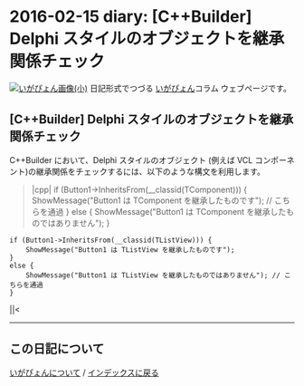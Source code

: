 2016-02-15 diary: [C++Builder] Delphi スタイルのオブジェクトを継承関係チェック
=====================================================================================================
[![いがぴょん画像(小)](https://igapyon.github.io/diary/images/iga200306s.jpg "いがぴょん")](https://igapyon.github.io/diary/memo/memoigapyon.html) 日記形式でつづる [いがぴょん](https://igapyon.github.io/diary/memo/memoigapyon.html)コラム ウェブページです。

## [C++Builder] Delphi スタイルのオブジェクトを継承関係チェック

C++Builder において、Delphi スタイルのオブジェクト (例えば VCL コンポーネント)の継承関係をチェックするには、以下のような構文を利用します。
>|cpp|
	if (Button1->InheritsFrom(__classid(TComponent))) {
		ShowMessage("Button1 は TComponent を継承したものです"); // こちらを通過
	}
	else {
		ShowMessage("Button1 は TComponent を継承したものではありません");
	}

	if (Button1->InheritsFrom(__classid(TListView))) {
		ShowMessage("Button1 は TListView を継承したものです");
	}
	else {
		ShowMessage("Button1 は TListView を継承したものではありません"); // こちらを通過
	}
||<


----------------------------------------------------------------------------------------------------

## この日記について
[いがぴょんについて](http://www.igapyon.jp/igapyon/diary/memo/memoigapyon.html) / [インデックスに戻る](https://igapyon.github.io/diary/idxall.html)
